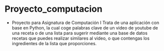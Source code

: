 # Proyecto_computacion
-  Proyecto para Asignatura de Computación I
Trata de una aplicación con base en Python, la cual coge palabras clave de un video de youtube de una receta o de una lista para sugerir mediante una base de datos recetas que puedes realizar similares al video,
o que contengas los ingredientes de la lista que proporciones.
